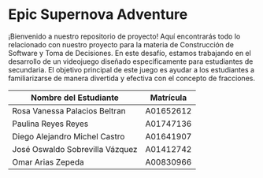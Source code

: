 # Epic Supernova Adventure

¡Bienvenido a nuestro repositorio de proyecto! Aquí encontrarás todo lo relacionado con nuestro proyecto para la materia de Construcción de Software y Toma de Decisiones. En este desafío, estamos trabajando en el desarrollo de un videojuego diseñado específicamente para estudiantes de secundaria. El objetivo principal de este juego es ayudar a los estudiantes a familiarizarse de manera divertida y efectiva con el concepto de fracciones.

| Nombre del Estudiante | Matrícula |
|-----------------------|-----------|
| Rosa Vanessa Palacios Beltran | A01652612    |
| Paulina Reyes Reyes       | A01747136    |
| Diego Alejandro Michel Castro      | A01641907    |
| José Oswaldo Sobrevilla Vázquez          | A01412742    |
| Omar Arias Zepeda          | A00830966    |
